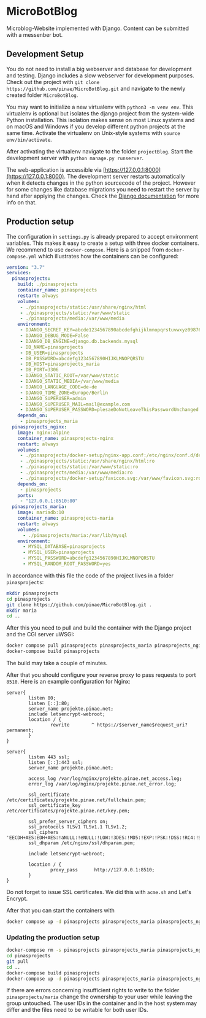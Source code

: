# MicroBotBlog
Microblog-Website implemented with Django. Content can be 
submitted with a messenber bot.

## Development Setup
You do not need to install a big webserver and database 
for development and testing. Django includes a slow webserver 
for development purposes. Check out the project with 
`git clone https://github.com/pinae/MicroBotBlog.git`
and navigate to the newly created folder `MicroBotBlog`.

You may want to initialize a new virtualenv with 
`python3 -m venv env`. This virtualenv is optional but isolates
the django project from the system-wide Python installation. 
This isolation makes sense on most Linux systems and on macOS 
and Windows if you develop different python projects at the same 
time. Activate the virtualenv on Unix-style systems with 
`source env/bin/activate`.

After activating the virtualenv navigate to the folder 
`projectBlog`. Start the development server with 
`python manage.py runserver`.

The web-application is accessible via 
[https://127.0.0.1:8000](https://127.0.0.1:8000). The 
development server restarts automatically when it detects 
changes in the python sourcecode of the project. However for 
some changes like database migrations you need to restart the
server by hand after applying the changes. Check the 
[Django documentation](https://docs.djangoproject.com/en/4.0) 
for more info on that.

## Production setup
The configuration in `settings.py` is already prepared to accept 
environment variables. This makes it easy to create a setup with 
three docker containers. We recommend to use `docker-compose`. Here 
is a snipped from `docker-compose.yml` which illustrates how the 
containers can be configured:

```yaml
version: "3.7"
services:
  pinasprojects:
    build: ./pinasprojects
    container_name: pinasprojects
    restart: always
    volumes:
     - ./pinasprojects/static:/usr/share/nginx/html
     - ./pinasprojects/static:/var/www/static
     - ./pinasprojects/media:/var/www/media
    environment:
     - DJANGO_SECRET_KEY=abcde1234567890abcdefghijklmnopqrstuvwxyz0987654321ABCDEFG
     - DJANGO_DEBUG_MODE=False
     - DJANGO_DB_ENGINE=django.db.backends.mysql
     - DB_NAME=pinasprojects
     - DB_USER=pinasprojects
     - DB_PASSWORD=abcdefg1234567890HIJKLMNOPQRSTU
     - DB_HOST=pinasprojects_maria
     - DB_PORT=3306
     - DJANGO_STATIC_ROOT=/var/www/static
     - DJANGO_STATIC_MEDIA=/var/www/media
     - DJANGO_LANGUAGE_CODE=de-de
     - DJANGO_TIME_ZONE=Europe/Berlin
     - DJANGO_SUPERUSER=admin
     - DJANGO_SUPERUSER_MAIL=mail@example.com
     - DJANGO_SUPERUSER_PASSWORD=plesaeDoNotLeaveThisPasswordUnchanged
    depends_on:
     - pinasprojects_maria
  pinasprojects_nginx:
    image: nginx:alpine
    container_name: pinasprojects-nginx
    restart: always
    volumes:
     - ./pinasprojects/docker-setup/nginx-app.conf:/etc/nginx/conf.d/default.conf:ro
     - ./pinasprojects/static:/usr/share/nginx/html:ro
     - ./pinasprojects/static:/var/www/static:ro
     - ./pinasprojects/media:/var/www/media:ro
     - ./pinasprojects/docker-setup/favicon.svg:/var/www/favicon.svg:ro
    depends_on:
     - pinasprojects
    ports:
     - "127.0.0.1:8510:80"
  pinasprojects_maria:
    image: mariadb:10
    container_name: pinasprojects-maria
    restart: always
    volumes:
      - ./pinasprojects/maria:/var/lib/mysql
    environment:
      - MYSQL_DATABASE=pinasprojects
      - MYSQL_USER=pinasprojects
      - MYSQL_PASSWORD=abcdefg1234567890HIJKLMNOPQRSTU
      - MYSQL_RANDOM_ROOT_PASSWORD=yes
```

In accordance with this file the code of the project lives in a folder `pinasprojects`:
```bash
mkdir pinasprojects
cd pinasprojects
git clone https://github.com/pinae/MicroBotBlog.git .
mkdir maria
cd ..
```
After this you need to pull and build the container with the Django project and the CGI server uWSGI:
```bash
docker compose pull pinasprojects pinasprojects_maria pinasprojects_nginx
docker-compose build pinasprojects
```
The build may take a couple of minutes.

After that you should configure your reverse proxy to pass requests to port `8510`. Here is an example configuration for Nginx:
```nginx
server{
        listen 80;
        listen [::]:80;
        server_name projekte.pinae.net;
        include letsencrypt-webroot;
        location / {
                rewrite        ^ https://$server_name$request_uri? permanent;
        }
}

server{
        listen 443 ssl;
        listen [::]:443 ssl;
        server_name projekte.pinae.net;

        access_log /var/log/nginx/projekte.pinae.net_access.log;
        error_log /var/log/nginx/projekte.pinae.net_error.log;

        ssl_certificate /etc/certificates/projekte.pinae.net/fullchain.pem;
        ssl_certificate_key /etc/certificates/projekte.pinae.net/key.pem;

        ssl_prefer_server_ciphers on;
        ssl_protocols TLSv1 TLSv1.1 TLSv1.2;
        ssl_ciphers 'EECDH+AES:EDH+AES:!aNULL:!eNULL:!LOW:!3DES:!MD5:!EXP:!PSK:!DSS:!RC4:!SEED:!IDEA:!ECDSA';
        ssl_dhparam /etc/nginx/ssl/dhparam.pem;

        include letsencrypt-webroot;

        location / {
                proxy_pass      http://127.0.0.1:8510;
        }
}
```
Do not forget to issue SSL certificates. We did this with `acme.sh` and Let's Encrypt.

After that you can start the containers with
```bash
docker compose up -d pinasprojects pinasprojects_maria pinasprojects_nginx
```

### Updating the production setup
```bash
docker-compose rm -s pinasprojects pinasprojects_maria pinasprojects_nginx
cd pinasprojects
git pull
cd ..
docker-compose build pinasprojects
docker-compose up -d pinasprojects pinasprojects_maria pinasprojects_nginx
```

If there are errors concerning insufficient rights to write to the folder `pinasprojects/maria` change the ownership to your user while leaving the group untouched. The user IDs in the container and in the host system may differ and the files need to be writable for both user IDs.

